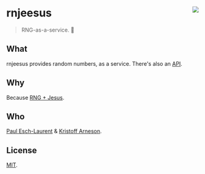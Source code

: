 # rnjeesus <img align="right" src="http://forthebadge.com/images/badges/built-with-love.svg">

> RNG-as-a-service. 🎲

## What

rnjeesus provides random numbers, as a service. There's also an [API](/docs/API.md).

## Why

Because [RNG + Jesus](https://www.urbandictionary.com/define.php?term=rn+jesus).

## Who

[Paul Esch-Laurent](https://twitter.com/Pinjasaur) & [Kristoff Arneson](https://twitter.com/kwak_2331).

## License

[MIT](/LICENSE).
